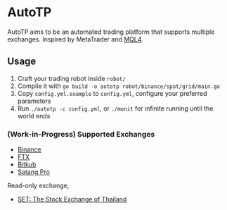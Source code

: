 # AutoTP

AutoTP aims to be an automated trading platform that supports multiple exchanges. Inspired by MetaTrader and [MQL4](https://docs.mql4.com/).

## Usage

1. Craft your trading robot inside `robot/`
2. Compile it with `go build -o autotp robot/binance/spot/grid/main.go`
3. Copy `config.yml.example` to `config.yml`, configure your preferred parameters
4. Run `./autotp -c config.yml`, or `./monit` for infinite running until the world ends

### (Work-in-Progress) Supported Exchanges

- [Binance](https://github.com/binance/binance-spot-api-docs)
- [FTX](https://docs.ftx.us/)
- [Bitkub](https://github.com/bitkub/bitkub-official-api-docs)
- [Satang Pro](https://docs.satangcorp.com/)

Read-only exchange,

- [SET: The Stock Exchange of Thailand](https://marketdata.set.or.th/mkt/marketsummary.do?language=en&country=US)
